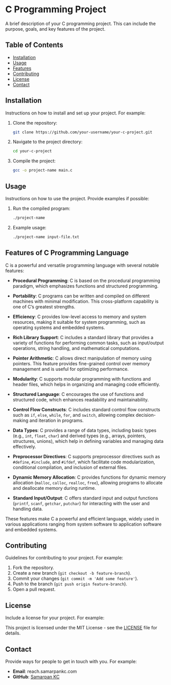 # C Programming Project

A brief description of your C programming project. This can include the purpose, goals, and key features of the project.

## Table of Contents

- [Installation](#installation)
- [Usage](#usage)
- [Features](#features)
- [Contributing](#contributing)
- [License](#license)
- [Contact](#contact)

## Installation

Instructions on how to install and set up your project. For example:

1. Clone the repository:
    ```bash
    git clone https://github.com/your-username/your-c-project.git
    ```
2. Navigate to the project directory:
    ```bash
    cd your-c-project
    ```
3. Compile the project:
    ```bash
    gcc -o project-name main.c
    ```

## Usage

Instructions on how to use the project. Provide examples if possible:

1. Run the compiled program:
    ```bash
    ./project-name
    ```

2. Example usage:
    ```bash
    ./project-name input-file.txt
    ```

## Features of C Programming Language

C is a powerful and versatile programming language with several notable features:

- **Procedural Programming**: C is based on the procedural programming paradigm, which emphasizes functions and structured programming.

- **Portability**: C programs can be written and compiled on different machines with minimal modification. This cross-platform capability is one of C’s greatest strengths.

- **Efficiency**: C provides low-level access to memory and system resources, making it suitable for system programming, such as operating systems and embedded systems.

- **Rich Library Support**: C includes a standard library that provides a variety of functions for performing common tasks, such as input/output operations, string handling, and mathematical computations.

- **Pointer Arithmetic**: C allows direct manipulation of memory using pointers. This feature provides fine-grained control over memory management and is useful for optimizing performance.

- **Modularity**: C supports modular programming with functions and header files, which helps in organizing and managing code efficiently.

- **Structured Language**: C encourages the use of functions and structured code, which enhances readability and maintainability.

- **Control Flow Constructs**: C includes standard control flow constructs such as `if`, `else`, `while`, `for`, and `switch`, allowing complex decision-making and iteration in programs.

- **Data Types**: C provides a range of data types, including basic types (e.g., `int`, `float`, `char`) and derived types (e.g., arrays, pointers, structures, unions), which help in defining variables and managing data effectively.

- **Preprocessor Directives**: C supports preprocessor directives such as `#define`, `#include`, and `#ifdef`, which facilitate code modularization, conditional compilation, and inclusion of external files.

- **Dynamic Memory Allocation**: C provides functions for dynamic memory allocation (`malloc`, `calloc`, `realloc`, `free`), allowing programs to allocate and deallocate memory during runtime.

- **Standard Input/Output**: C offers standard input and output functions (`printf`, `scanf`, `getchar`, `putchar`) for interacting with the user and handling data.

These features make C a powerful and efficient language, widely used in various applications ranging from system software to application software and embedded systems.


## Contributing

Guidelines for contributing to your project. For example:

1. Fork the repository.
2. Create a new branch (`git checkout -b feature-branch`).
3. Commit your changes (`git commit -m 'Add some feature'`).
4. Push to the branch (`git push origin feature-branch`).
5. Open a pull request.

## License

Include a license for your project. For example:

This project is licensed under the MIT License - see the [LICENSE](LICENSE) file for details.

## Contact

Provide ways for people to get in touch with you. For example:

- **Email**: reach.samarpankc.com
- **GitHub**: [Samarpan KC](https://github.com/SamarpanKc)


